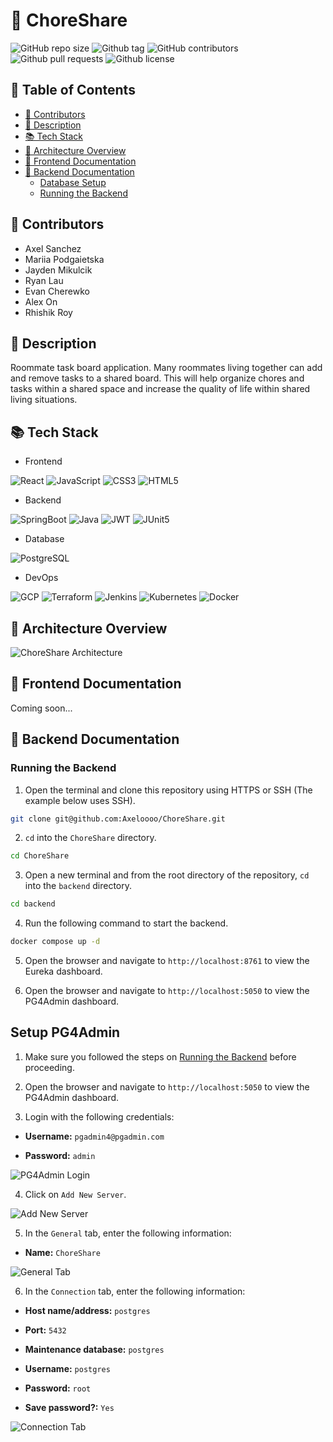 # 📌 ChoreShare

![GitHub repo size](https://img.shields.io/github/repo-size/2BlackCats/ENSF401_Final_Project?logo=github&color=blue)
![Github tag](https://img.shields.io/github/v/tag/2BlackCats/ENSF401_Final_Project?logo=github&color=red)
![GitHub contributors](https://img.shields.io/github/contributors/2BlackCats/ENSF401_Final_Project?logo=github&color=yellow)
![Github pull requests](https://img.shields.io/github/issues-pr/2BlackCats/ENSF401_Final_Project?logo=github)
![Github license](https://img.shields.io/github/license/2BlackCats/ENSF401_Final_Project?logo=github&color=orange)

## 📖 Table of Contents

- [📝 Contributors](#📝-contributors)
- [📜 Description](#📜-description)
- [📚 Tech Stack](#📚-tech-stack)
- [🧩 Architecture Overview](#🧩-architecture-overview)
- [📱 Frontend Documentation](#📱-frontend-documentation)
- [🚀 Backend Documentation](#🚀-backend-documentation)
  - [Database Setup](#database-setup)
  - [Running the Backend](#running-the-backend)

## 📝 Contributors

- Axel Sanchez
- Mariia Podgaietska
- Jayden Mikulcik
- Ryan Lau
- Evan Cherewko
- Alex On
- Rhishik Roy

## 📜 Description

Roommate task board application. Many roommates living together can add and remove tasks to a shared board. This will help organize chores and tasks within a shared space and increase the quality of life within shared living situations.

## 📚 Tech Stack

- Frontend

![React](https://img.shields.io/badge/React-20232A?style=for-the-badge&logo=react&logoColor=61DAFB)
![JavaScript](https://img.shields.io/badge/JavaScript-F7DF1E?style=for-the-badge&logo=javascript&logoColor=black)
![CSS3](https://img.shields.io/badge/CSS3-1572B6?style=for-the-badge&logo=css3&logoColor=white)
![HTML5](https://img.shields.io/badge/HTML5-E34F26?style=for-the-badge&logo=html5&logoColor=white)

- Backend

![SpringBoot](https://img.shields.io/badge/Spring%20Boot-6DB33F.svg?style=for-the-badge&logo=Spring-Boot&logoColor=white)
![Java](https://img.shields.io/badge/JAVA-ED8B00?style=for-the-badge&logo=openjdk&logoColor=white)
![JWT](https://img.shields.io/badge/JWT-black?style=for-the-badge&logo=JSON%20web%20tokens)
![JUnit5](https://img.shields.io/badge/JUnit5-25A162.svg?style=for-the-badge&logo=JUnit5&logoColor=white)

- Database

![PostgreSQL](https://img.shields.io/badge/PostgreSQL-4169E1.svg?style=for-the-badge&logo=PostgreSQL&logoColor=white)

- DevOps

![GCP](https://img.shields.io/badge/Google%20Cloud-4285F4?style=for-the-badge&logo=Google%20Cloud&logoColor=white)
![Terraform](https://img.shields.io/badge/terraform-%235835CC.svg?style=for-the-badge&logo=terraform&logoColor=white)
![Jenkins](https://img.shields.io/badge/Jenkins-D24939?style=for-the-badge&logo=Jenkins&logoColor=white)
![Kubernetes](https://img.shields.io/badge/Kubernetes-326CE5?style=for-the-badge&logo=Kubernetes&logoColor=white)
![Docker](https://img.shields.io/badge/Docker-2496ED?style=for-the-badge&logo=Docker&logoColor=white)

## 🧩 Architecture Overview

![ChoreShare Architecture](./images/choreshare_architecture.png)

## 📱 Frontend Documentation

Coming soon...

## 🚀 Backend Documentation

### Running the Backend

1. Open the terminal and clone this repository using HTTPS or SSH (The example below uses SSH).

```bash
git clone git@github.com:Axeloooo/ChoreShare.git
```

2. `cd` into the `ChoreShare` directory.

```bash
cd ChoreShare
```

3. Open a new terminal and from the root directory of the repository, `cd` into the `backend` directory.

```bash
cd backend
```

4. Run the following command to start the backend.

```bash
docker compose up -d
```

5. Open the browser and navigate to `http://localhost:8761` to view the Eureka dashboard.

6. Open the browser and navigate to `http://localhost:5050` to view the PG4Admin dashboard.

## Setup PG4Admin

1. Make sure you followed the steps on [Running the Backend](#running-the-backend) before proceeding.

2. Open the browser and navigate to `http://localhost:5050` to view the PG4Admin dashboard.

3. Login with the following credentials:

- **Username:** `pgadmin4@pgadmin.com`

- **Password:** `admin`

![PG4Admin Login](./images/image1.png)

4. Click on `Add New Server`.

![Add New Server](./images/image2.png)

5. In the `General` tab, enter the following information:

- **Name:** `ChoreShare`

![General Tab](./images/image3.png)

6. In the `Connection` tab, enter the following information:

- **Host name/address:** `postgres`

- **Port:** `5432`

- **Maintenance database:** `postgres`

- **Username:** `postgres`

- **Password:** `root`

- **Save password?:** `Yes`

![Connection Tab](./images/image4.png)
